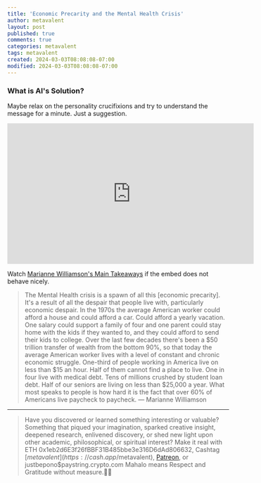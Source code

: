 ```yaml
---
title: 'Economic Precarity and the Mental Health Crisis'
author: metavalent
layout: post
published: true
comments: true
categories: metavalent
tags: metavalent
created: 2024-03-03T08:08:08-07:00
modified: 2024-03-03T08:08:08-07:00
---
```


### What is AI's Solution?

Maybe relax on the personality crucifixions and try to understand the message for a minute. Just a suggestion.

<!-- YouTube Player -->
<iframe id="ytplayer" type="text/html" class="center" loading=”lazy” width="560" height="320" src="https://www.youtube.com/embed/QhsuiMOHGiY?t=54s" frameborder="0"></iframe>

Watch [Marianne Williamson's Main Takeaways](https://youtu.be/QhsuiMOHGiY?t=54s) if the embed does not behave nicely.

> The Mental Health crisis is a spawn of all this [economic precarity]. It's a result of all the despair that people live with, particularly economic despair. In the 1970s the average American worker could afford a house and could afford a car. Could afford a yearly vacation. One salary could support a family of four and one parent could stay home with the kids if they wanted to, and they could afford to send their kids to college. Over the last few decades there's been a $50 trillion transfer of wealth from the bottom 90%, so that today the average American worker lives with a level of constant and chronic economic struggle. One-third of people working in America live on less than $15 an hour. Half of them cannot find a place to live. One in four live with medical debt. Tens of millions crushed by student loan debt. Half of our seniors are living on less than $25,000 a year. What most speaks to people is how hard it is the fact that over 60% of Americans live paycheck to paycheck. &mdash; Marianne Williamson

---
> Have you discovered or learned something interesting or valuable? Something that piqued your imagination, sparked creative insight, deepened research, enlivened discovery, or shed new light upon other academic, philosophical, or spiritual interest? Make it real with ETH 0x1eb2d6E3f26fBBF31B485bbe3e316D6dAd806632, Cashtag [$metavalent](https://cash.app/$metavalent), [Patreon](https://patreon.com/metavalent), or justbepono$paystring.crypto.com Mahalo means Respect and Gratitude without measure.🙏🏼
